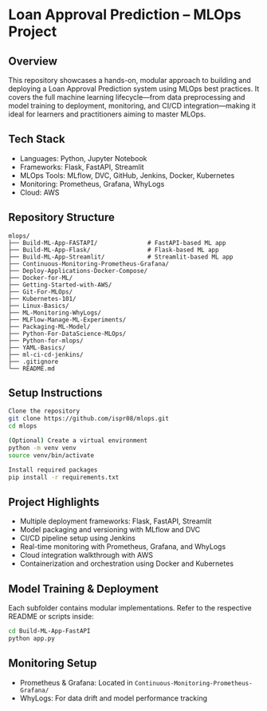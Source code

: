 # Loan Approval Prediction – MLOps Project

## Overview
This repository showcases a hands-on, modular approach to building and deploying a Loan Approval Prediction system using MLOps best practices. It covers the full machine learning lifecycle—from data preprocessing and model training to deployment, monitoring, and CI/CD integration—making it ideal for learners and practitioners aiming to master MLOps. 

## Tech Stack
- Languages: Python, Jupyter Notebook
- Frameworks: Flask, FastAPI, Streamlit
- MLOps Tools: MLflow, DVC, GitHub, Jenkins, Docker, Kubernetes
- Monitoring: Prometheus, Grafana, WhyLogs
- Cloud: AWS

## Repository Structure
```
mlops/
├── Build-ML-App-FASTAPI/              # FastAPI-based ML app
├── Build-ML-App-Flask/                # Flask-based ML app
├── Build-ML-App-Streamlit/            # Streamlit-based ML app
├── Continuous-Monitoring-Prometheus-Grafana/
├── Deploy-Applications-Docker-Compose/
├── Docker-for-ML/
├── Getting-Started-with-AWS/
├── Git-For-MLOps/
├── Kubernetes-101/
├── Linux-Basics/
├── ML-Monitoring-WhyLogs/
├── MLFlow-Manage-ML-Experiments/
├── Packaging-ML-Model/
├── Python-For-DataScience-MLOps/
├── Python-for-mlops/
├── YAML-Basics/
├── ml-ci-cd-jenkins/
├── .gitignore
└── README.md
```

## Setup Instructions
``` bash
Clone the repository
git clone https://github.com/ispr08/mlops.git
cd mlops

(Optional) Create a virtual environment
python -m venv venv
source venv/bin/activate

Install required packages
pip install -r requirements.txt
```

## Project Highlights

-  Multiple deployment frameworks: Flask, FastAPI, Streamlit
-  Model packaging and versioning with MLflow and DVC
-  CI/CD pipeline setup using Jenkins
-  Real-time monitoring with Prometheus, Grafana, and WhyLogs
-  Cloud integration walkthrough with AWS
-  Containerization and orchestration using Docker and Kubernetes

## Model Training & Deployment

Each subfolder contains modular implementations. Refer to the respective README or scripts inside:

```bash
cd Build-ML-App-FastAPI
python app.py
```

## Monitoring Setup
- Prometheus & Grafana: Located in `Continuous-Monitoring-Prometheus-Grafana/`
- WhyLogs: For data drift and model performance tracking






